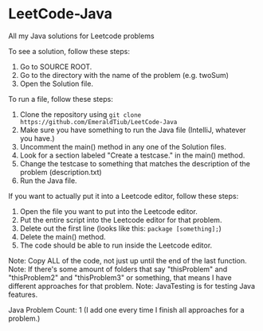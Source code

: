 # LeetCode-Java
All my Java solutions for Leetcode problems

To see a solution, follow these steps:
1. Go to SOURCE ROOT.
2. Go to the directory with the name of the problem (e.g. twoSum)
3. Open the Solution file.

To run a file, follow these steps:
1. Clone the repository using `git clone https://github.com/EmeraldTiub/LeetCode-Java`
2. Make sure you have something to run the Java file (IntelliJ, whatever you have.)
3. Uncomment the main() method in any one of the Solution files.
4. Look for a section labeled "Create a testcase." in the main() method.
5. Change the testcase to something that matches the description of the problem (description.txt)
6. Run the Java file.

If you want to actually put it into a Leetcode editor, follow these steps:
1. Open the file you want to put into the Leetcode editor.
2. Put the entire script into the Leetcode editor for that problem.
3. Delete out the first line (looks like this: `package [something];`)
4. Delete the main() method.
5. The code should be able to run inside the Leetcode editor.

Note: Copy ALL of the code, not just up until the end of the last function.
Note: If there's some amount of folders that say "thisProblem" and "thisProblem2"
      and "thisProblem3" or something, that means I have different approaches
      for that problem.
Note: JavaTesting is for testing Java features. 

Java Problem Count: 1 (I add one every time I finish all approaches for a problem.)